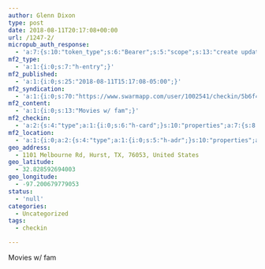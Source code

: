 ```yaml
---
author: Glenn Dixon
type: post
date: 2018-08-11T20:17:08+00:00
url: /1247-2/
micropub_auth_response:
  - 'a:7:{s:10:"token_type";s:6:"Bearer";s:5:"scope";s:13:"create update";s:2:"me";s:28:"https://glenn.thedixons.net/";s:9:"issued_by";s:55:"https://glenn.thedixons.net/wp-json/indieauth/1.0/token";s:9:"client_id";s:27:"https://ownyourswarm.p3k.io";s:9:"issued_at";i:1533182350;s:4:"user";i:1;}'
mf2_type:
  - 'a:1:{i:0;s:7:"h-entry";}'
mf2_published:
  - 'a:1:{i:0;s:25:"2018-08-11T15:17:08-05:00";}'
mf2_syndication:
  - 'a:1:{i:0;s:70:"https://www.swarmapp.com/user/1002541/checkin/5b6f4444464d65002c2b3a49";}'
mf2_content:
  - 'a:1:{i:0;s:13:"Movies w/ fam";}'
mf2_checkin:
  - 'a:2:{s:4:"type";a:1:{i:0;s:6:"h-card";}s:10:"properties";a:7:{s:8:"latitude";a:1:{i:0;d:32.8285926940032908305511227808892726898193359375;}s:9:"longitude";a:1:{i:0;d:-97.200679779052734375;}s:14:"street-address";a:1:{i:0;s:17:"1101 Melbourne Rd";}s:8:"locality";a:1:{i:0;s:5:"Hurst";}s:6:"region";a:1:{i:0;s:2:"TX";}s:12:"country-name";a:1:{i:0;s:13:"United States";}s:11:"postal-code";a:1:{i:0;s:5:"76053";}}}'
mf2_location:
  - 'a:1:{i:0;a:2:{s:4:"type";a:1:{i:0;s:5:"h-adr";}s:10:"properties";a:7:{s:8:"latitude";a:1:{i:0;d:32.8285926940032908305511227808892726898193359375;}s:9:"longitude";a:1:{i:0;d:-97.200679779052734375;}s:14:"street-address";a:1:{i:0;s:17:"1101 Melbourne Rd";}s:8:"locality";a:1:{i:0;s:5:"Hurst";}s:6:"region";a:1:{i:0;s:2:"TX";}s:12:"country-name";a:1:{i:0;s:13:"United States";}s:11:"postal-code";a:1:{i:0;s:5:"76053";}}}}'
geo_address:
  - 1101 Melbourne Rd, Hurst, TX, 76053, United States
geo_latitude:
  - 32.828592694003
geo_longitude:
  - -97.200679779053
status:
  - 'null'
categories:
  - Uncategorized
tags:
  - checkin

---
```

Movies w/ fam